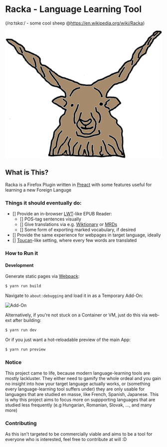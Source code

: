 # Racka - Language Learning Tool
(/rɑːtskɑː/ - some cool sheep @https://en.wikipedia.org/wiki/Racka)

![Racka Logo](./icons/racka_logo.png)

## What is This?
Racka is a Firefox Plugin written in [Preact](https://preactjs.com/) with some features useful for learning a new Foreign Languge

### Things it should eventually do:
- [] Provide an in-browser  [LWT](https://hugofara.github.io/lwt/)-like EPUB Reader:
    - [] POS-tag sentences visually 
    - [] Give translations via e.g. [Wiktionary](https://en.wiktionary.org/wiki/Wiktionary:Main_Page) or [MRDs](https://en.wikipedia.org/wiki/Machine-readable_dictionary)
    - [] Some form of exporting marked vocabulary, if desired
- [] Provide the same experience for webpages in target language, ideally
- [] [Toucan](https://jointoucan.com/)-like setting, where every few words are translated

### How to Run it
#### Development
Generate static pages via [Webpack](https://webpack.js.org/):

```bash
$ yarn run build
```
Navigate to `about:debugging` and load it in as a Temporary Add-On:

![Add-On](https://developer.mozilla.org/en-US/docs/Mozilla/Add-ons/WebExtensions/Your_second_WebExtension/beastify_icon.png)

Alternatively, if you're not stuck on a Container or VM, just do this via web-ext after building:

```bash
$ yarn run dev
```
Or if you just want a hot-reloadable preview of the main App:

```bash
$ yarn run preview
```

### Notice
This project came to life, because modern language-learning tools are mostly lackluster. They either need to gamify the whole ordeal and you gain no insight into how your target language actually works, or (something every language-learning tool suffers under) they are only usable for languages that are studied en masse, like French, Spanish, Japanese. This is why this project aims to focus more on suppporting languages that are studied less frequently (e.g Hungarian, Romanian, Slovak, ..., and many more)

### Contributing
As this isn't targeted to be commercially viable and aims to be a tool for everyone who is interested, feel free to contribute at will :D
